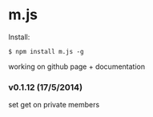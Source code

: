 m.js
====

Install:
```shell
$ npm install m.js -g
```

working on github page + documentation

### v0.1.12 (17/5/2014)

set get on private members

